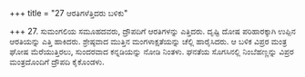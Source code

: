 +++
title = "27 ಆರತಿಗಳೆತ್ತಿದರು ಬಳಿಕು"

+++
27. ಸುಮಂಗಲಿಯ ಸಮೂಹದವರು, ದ್ರೌಪದಿಗೆ ಆರತಿಗಳನ್ನು ಎತ್ತಿದರು. ದೃಷ್ಟಿ ದೋಷ ಪರಿಹಾರಕ್ಕಾಗಿ ಉಪ್ಪಿನ ಆರತಿಯನ್ನು ಎತ್ತಿ ಹಾಕಿದರು. ಶ್ರೇಷ್ಠವಾದ ಮುತ್ತಿನ ಮಂಗಳಾಕ್ಷತೆಯನ್ನು ಚೆಲ್ಲಿ ಹಾರೈಸಿದರು. ಆ ಬಳಿಕ ವಿಪ್ರರ ಮಂತ್ರ ಘೋಷ ಮೆರೆಯುತ್ತಿರಲು, ಸುಂದರವಾದ ಕನ್ನಡಿಯನ್ನು ನೋಡಿ ನಿಂತಳು. ಘನತೆಯ ಸೊಗಸಿನಲ್ಲಿ ನಿಂಬೆಹಣ್ಣನ್ನು ವಿಪ್ರರ ಮಂತ್ರದೊಂದಿಗೆ ದ್ರೌಪದಿ ಕೈಕೊಂಡಳು.
